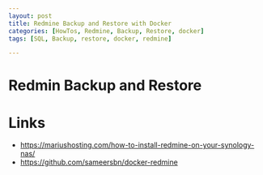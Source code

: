 ```yaml
---
layout: post
title: Redmine Backup and Restore with Docker 
categories: [HowTos, Redmine, Backup, Restore, docker]
tags: [SQL, Backup, restore, docker, redmine]

---
```


# Redmin Backup and Restore 

# Links 
- <https://mariushosting.com/how-to-install-redmine-on-your-synology-nas/>
- <https://github.com/sameersbn/docker-redmine>